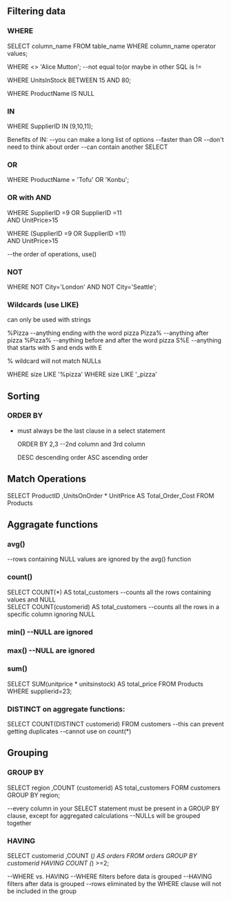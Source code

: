 ## Filtering data

### WHERE
  SELECT column_name 
  FROM table_name 
  WHERE column_name operator values;
 
  WHERE <> 'Alice Mutton'; --not equal to(or maybe in other SQL is !=
  
  WHERE UnitsInStock BETWEEN 15 AND 80;
  
  WHERE ProductName IS NULL
  
### IN
  WHERE SupplierID IN (9,10,11);
  
  Benefits of IN: 
  --you can make a long list of options 
  --faster than OR 
  --don't need to think about order 
  --can contain another SELECT 
  
### OR
  WHERE ProductName = 'Tofu' OR 'Konbu';
  
### OR with AND
  WHERE SupplierID =9 OR SupplierID =11  
  AND UnitPrice>15
  
  WHERE (SupplierID =9 OR SupplierID =11)  
  AND UnitPrice>15
  
  --the order of operations, use()
  
  
### NOT
  WHERE NOT City='London' AND NOT City='Seattle';
  
### Wildcards (use LIKE)
can only be used with strings 

  %Pizza --anything ending with the word pizza 
  Pizza% --anything after pizza 
  %Pizza% --anything before and after the word pizza 
  S%E --anything that starts with S and ends with E
  
% wildcard will not match NULLs

  WHERE size LIKE '%pizza' 
  WHERE size LIKE '_pizza'
   
    
## Sorting

### ORDER BY 

* must always be the last clause in a select statement 

  ORDER BY 2,3 
  --2nd column and 3rd column 
  
  DESC descending order 
  ASC ascending order 
  
  
  
## Match Operations

  SELECT ProductID 
  ,UnitsOnOrder * UnitPrice AS Total_Order_Cost 
  FROM Products 

## Aggragate functions 
### avg() 
  --rows containing NULL values are ignored by the avg() function 
### count()
  SELECT COUNT(*) AS total_customers --counts all the rows containing values and NULL  
  SELECT COUNT(customerid) AS total_customers --counts all the rows in a specific column ignoring NULL 
### min() --NULL are ignored 
### max() --NULL are ignored
### sum() 
  SELECT SUM(unitprice * unitsinstock) AS total_price 
  FROM Products 
  WHERE supplierid=23; 
  
### DISTINCT on aggregate functions: 
  SELECT COUNT(DISTINCT customerid) 
  FROM customers 
  --this can prevent getting duplicates
  --cannot use on count(*)
  
  
## Grouping 

### GROUP BY
SELECT region 
,COUNT (customerid) AS total_customers 
FORM customers 
GROUP BY region; 

--every column in your SELECT statement must be present in a GROUP BY clause, except for aggregated calculations 
--NULLs will be grouped together 

### HAVING 
  SELECT customerid 
  ,COUNT (*) AS orders 
  FROM orders 
  GROUP BY customerid 
  HAVING COUNT (*) >=2;  
  
--WHERE vs. HAVING 
 --WHERE filters before data is grouped 
 --HAVING filters after data is grouped 
 --rows eliminated by the WHERE clause will not be included in the group 
